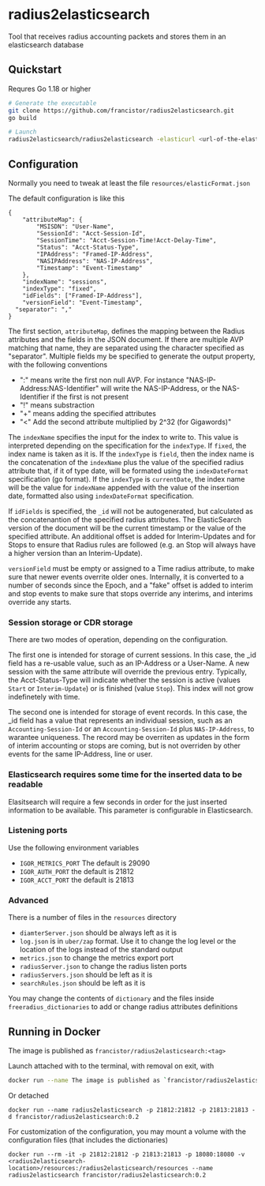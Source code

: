 # radius2elasticsearch

Tool that receives radius accounting packets and stores them in an elasticsearch database

## Quickstart

Requres Go 1.18 or higher

```bash
# Generate the executable
git clone https://github.com/francistor/radius2elasticsearch.git
go build

# Launch
radius2elasticsearch/radius2elasticsearch -elasticurl <url-of-the-elasticsearch-server> &
```

## Configuration

Normally you need to tweak at least the file `resources/elasticFormat.json`

The default configuration is like this

```
{
	"attributeMap": {
		"MSISDN": "User-Name",
		"SessionId": "Acct-Session-Id",
		"SessionTime": "Acct-Session-Time!Acct-Delay-Time",
		"Status": "Acct-Status-Type",
		"IPAddress": "Framed-IP-Address",
		"NASIPAddress": "NAS-IP-Address",
		"Timestamp": "Event-Timestamp"
	},
	"indexName": "sessions",
	"indexType": "fixed",
	"idFields": ["Framed-IP-Address"],
	"versionField": "Event-Timestamp",
  "separator": ","
}
```

The first section, `attributeMap`, defines the mapping between the Radius attributes and the fields in the JSON document. If there are multiple AVP matching
that name, they are separated using the character specified as "separator". Multiple fields my be specified to generate the output property, with the following conventions
* ":" means write the first non null AVP. For instance "NAS-IP-Address:NAS-Identifier" will write the NAS-IP-Address, or the NAS-Identifier if the first is not present
* "!" means substraction
* "+" means adding the specified attributes
* "<" Add the second attribute multiplied by 2^32 (for Gigawords)"
 
The `indexName` specifies the input for the index to write to. This value is interpreted depending on the specification for the `indexType`. If `fixed`, the index name is taken as it is. If the `indexType` is `field`, then the index name is the concatenation of the `indexName` plus the value of the specified radius attribute that, if it of type date, will be formated using the `indexDateFormat` specification (go format). If the `indexType` is `currentDate`, the index name will be the value for `indexName` appended with the value of the insertion date, formatted also using `indexDateFormat` specification.

If `idFields` is specified, the `_id` will not be autogenerated, but calculated as the concatenantion of the specified radius attributes. The ElasticSearch version of the document will be the current timestamp or the value of the specified attribute. An additional offset is added for Interim-Updates and for Stops to ensure that Radius rules are followed (e.g. an Stop will always have a higher version than an Interim-Update).

`versionField` must be empty or assigned to a Time radius attribute, to make sure that newer events overrite older ones. Internally, it is converted to a number of seconds since the Epoch, and a "fake" offset is added to interim and stop events to make sure that stops override any interims, and interims override any starts.

### Session storage or CDR storage

There are two modes of operation, depending on the configuration. 

The first one is intended for storage of current sessions. In this case, the _id field has a re-usable value, such as an IP-Address or a User-Name. A new session with the same attribute will override the previous entry. Typically, the Acct-Status-Type will indicate whether the session is active (values `Start` or `Interim-Update`) or is finished (value `Stop`). This index will not grow indefinetely with time.

The second one is intended for storage of event records. In this case, the _id field has a value that represents an individual session, such as an `Accounting-Session-Id` or an `Accounting-Session-Id` plus `NAS-IP-Address`, to warantee uniqueness. The record may be overriten as updates in the form of interim accounting or stops are coming, but is not overriden by other events for the same IP-Address, line or user. 


### Elasticsearch requires some time for the inserted data to be readable

Elasitsearch will require a few seconds in order for the just inserted information to be available. This parameter is configurable in Elasticsearch.


### Listening ports

Use the following environment variables
* `IGOR_METRICS_PORT` The default is 29090
* `IGOR_AUTH_PORT` the default is 21812
* `IGOR_ACCT_PORT` the default is 21813

### Advanced

There is a number of files in the `resources` directory

* `diamterServer.json` should be always left as it is
* `log.json` is in `uber/zap` format. Use it to change the log level or the location of the logs instead of the standard output
* `metrics.json` to change the metrics export port
* `radiusServer.json` to change the radius listen ports
* `radiusServers.json` should be left as it is
* `searchRules.json` should be left as it is

You may change the contents of `dictionary` and the files inside `freeradius_dictionaries` to add or change radius attributes definitions

## Running in Docker

The image is published as `francistor/radius2elasticsearch:<tag>`

Launch attached with to the terminal, with removal on exit, with

```bash
docker run --name The image is published as `francistor/radius2elasticsearch:<tag>` --rm -it -p 21812:21812 -p 21813:21813 francistor/radius2elasticsearch:0.2
``` 

Or detached

```
docker run --name radius2elasticsearch -p 21812:21812 -p 21813:21813 -d francistor/radius2elasticsearch:0.2
```

For customization of the configuration, you may mount a volume with the configuration files (that includes the dictionaries)

```
docker run --rm -it -p 21812:21812 -p 21813:21813 -p 18080:18080 -v <radius2elasticsearch-location>/resources:/radius2elasticsearch/resources --name radius2elasticsearch francistor/radius2elasticsearch:0.2
```





